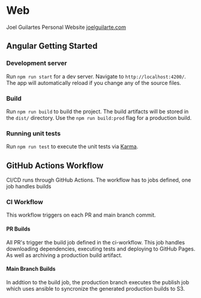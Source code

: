 # Web

Joel Guilartes Personal Website [joelguilarte.com](http://joelguilarte.com)

## Angular Getting Started

### Development server

Run `npm run start` for a dev server. Navigate to `http://localhost:4200/`. The app will automatically reload if you change any of the source files.

### Build

Run `npm run build` to build the project. The build artifacts will be stored in the `dist/` directory. Use the `npm run build:prod` flag for a production build.

### Running unit tests

Run `npm run test` to execute the unit tests via [Karma](https://karma-runner.github.io).

## GitHub Actions Workflow

CI/CD runs through GitHub Actions. The workflow has to jobs defined, one job handles builds

### CI Workflow

This workflow triggers on each PR and main branch commit.

#### PR Builds

All PR's trigger the build job defined in the ci-workflow. This job handles downloading dependencies, executing tests and deploying to GitHub Pages. As well as archiving a production build artifact.

#### Main Branch Builds

In addtion to the build job, the production branch executes the publish job which uses ansible to syncronize the generated production builds to S3.
